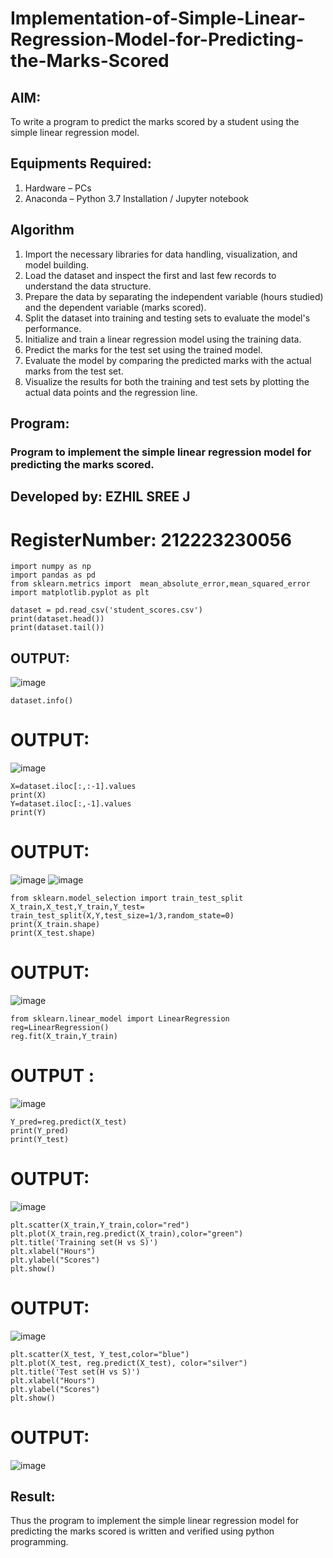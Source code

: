 # Implementation-of-Simple-Linear-Regression-Model-for-Predicting-the-Marks-Scored

## AIM:
To write a program to predict the marks scored by a student using the simple linear regression model.

## Equipments Required:
1. Hardware – PCs
2. Anaconda – Python 3.7 Installation / Jupyter notebook

## Algorithm
1. Import the necessary libraries for data handling, visualization, and model building.
2. Load the dataset and inspect the first and last few records to understand the data structure.
3. Prepare the data by separating the independent variable (hours studied) and the dependent variable (marks scored).
4. Split the dataset into training and testing sets to evaluate the model's performance.
5. Initialize and train a linear regression model using the training data.
6. Predict the marks for the test set using the trained model.
7. Evaluate the model by comparing the predicted marks with the actual marks from the test set.
8. Visualize the results for both the training and test sets by plotting the actual data points and the regression line. 

## Program:

### Program to implement the simple linear regression model for predicting the marks scored.
## Developed by: EZHIL SREE J
# RegisterNumber: 212223230056

```
import numpy as np
import pandas as pd
from sklearn.metrics import  mean_absolute_error,mean_squared_error
import matplotlib.pyplot as plt
```
```
dataset = pd.read_csv('student_scores.csv')
print(dataset.head())
print(dataset.tail())
```
## OUTPUT:
![image](https://github.com/user-attachments/assets/c7d96793-88a1-4219-8966-e0d9ca507923)
```
dataset.info()
```
# OUTPUT:
![image](https://github.com/user-attachments/assets/b65275c3-ad0a-4bf0-b4b7-ddb6b988ddce)

```
X=dataset.iloc[:,:-1].values
print(X)
Y=dataset.iloc[:,-1].values
print(Y)
```
# OUTPUT:
![image](https://github.com/user-attachments/assets/807f36ce-d4d2-4458-aa7a-d4e0ca1b800b)
![image](https://github.com/user-attachments/assets/3ce0e8bf-2868-42ea-8e30-8b2586eac026)

```
from sklearn.model_selection import train_test_split
X_train,X_test,Y_train,Y_test= train_test_split(X,Y,test_size=1/3,random_state=0)
print(X_train.shape)
print(X_test.shape)
```
# OUTPUT:
![image](https://github.com/user-attachments/assets/c8ac9e21-9f80-4c26-a23f-b3c60dad1085)
```
from sklearn.linear_model import LinearRegression
reg=LinearRegression()
reg.fit(X_train,Y_train)
```
# OUTPUT :
![image](https://github.com/user-attachments/assets/26f385a7-fcb0-4f18-80bb-ae0ec80afb69)
```
Y_pred=reg.predict(X_test)
print(Y_pred)
print(Y_test)
```
# OUTPUT:
![image](https://github.com/user-attachments/assets/93a9a1bd-6550-4f40-8558-11daf09a25cc)
```
plt.scatter(X_train,Y_train,color="red")
plt.plot(X_train,reg.predict(X_train),color="green")
plt.title('Training set(H vs S)')
plt.xlabel("Hours")
plt.ylabel("Scores")
plt.show()
```
# OUTPUT:
![image](https://github.com/user-attachments/assets/84dc7a85-dbaf-4a5f-9fec-3f83019cbe14)

```
plt.scatter(X_test, Y_test,color="blue")
plt.plot(X_test, reg.predict(X_test), color="silver")
plt.title('Test set(H vs S)')
plt.xlabel("Hours")
plt.ylabel("Scores")
plt.show()
```
# OUTPUT:
![image](https://github.com/user-attachments/assets/3e1b80f8-0385-4bc0-a1ab-de803997c83f)




## Result:
Thus the program to implement the simple linear regression model for predicting the marks scored is written and verified using python programming.
